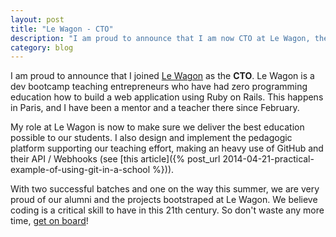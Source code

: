 ```yaml
---
layout: post
title: "Le Wagon - CTO"
description: "I am proud to announce that I am now CTO at Le Wagon, the French dev bootcamp for entrepreneurs"
category: blog
---
```



I am proud to announce that I joined [Le Wagon](http://www.lewagon.org) as the **CTO**. Le Wagon is a dev bootcamp teaching entrepreneurs who have had zero programming education how to build a web application using Ruby on Rails. This happens in Paris, and I have been a mentor and a teacher there since February.

My role at Le Wagon is now to make sure we deliver the best education possible to our students. I also design and implement the pedagogic platform supporting our teaching effort, making an heavy use of GitHub and their API / Webhooks (see [this article]({% post_url 2014-04-21-practical-example-of-using-git-in-a-school %})).

With two successful batches and one on the way this summer, we are very proud of our alumni and the projects bootstraped at Le Wagon. We believe coding is a critical skill to have in this 21th century. So don't waste any more time, [get on board](http://www.lewagon.org)!
